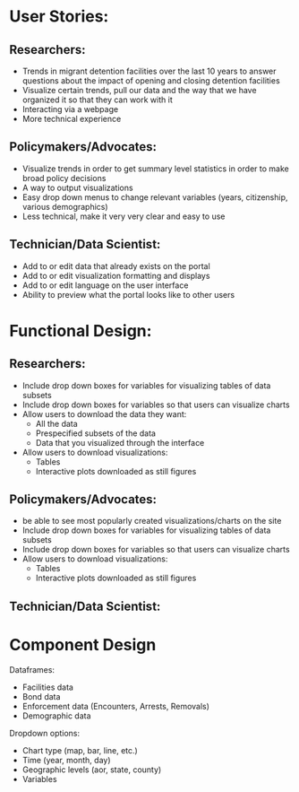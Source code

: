 # User Stories:

## Researchers:
- Trends in migrant detention facilities over the last 10 years to answer questions about the impact of opening and closing detention facilities
- Visualize certain trends, pull our data and the way that we have organized it so that they can work with it
- Interacting via a webpage 
- More technical experience

## Policymakers/Advocates:
- Visualize trends in order to get summary level statistics in order to make broad policy decisions
- A way to output visualizations
- Easy drop down menus to change relevant variables (years, citizenship, various demographics)
- Less technical, make it very very clear and easy to use


## Technician/Data Scientist:
- Add to or edit data that already exists on the portal
- Add to or edit visualization formatting and displays
- Add to or edit language on the user interface
- Ability to preview what the portal looks like to other users

# Functional Design: 

## Researchers:

- Include drop down boxes for variables for visualizing tables of data subsets
- Include drop down boxes for variables so that users can visualize charts
- Allow users to download the data they want:
  - All the data
  - Prespecified subsets of the data
  - Data that you visualized through the interface
- Allow users to download visualizations:
  - Tables
  - Interactive plots downloaded as still figures

## Policymakers/Advocates:

- be able to see most popularly created visualizations/charts on the site 
- Include drop down boxes for variables for visualizing tables of data subsets
- Include drop down boxes for variables so that users can visualize charts
- Allow users to download visualizations:
  - Tables
  - Interactive plots downloaded as still figures

## Technician/Data Scientist:

# Component Design

Dataframes:
- Facilities data
- Bond data
- Enforcement data (Encounters, Arrests, Removals)
- Demographic data


Dropdown options:
- Chart type (map, bar, line, etc.)
- Time (year, month, day)
- Geographic levels (aor, state, county)
- Variables


